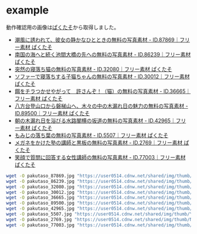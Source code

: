 # example

動作確認用の画像は[ぱくたそ](https://www.pakutaso.com/)から取得しました。

* [潮風に誘われて、彼女の静かなひとときの無料の写真素材 - ID.87869｜フリー素材 ぱくたそ](https://www.pakutaso.com/20230928248post-48413.html)
* [南国の海へと続く池間大橋の先への無料の写真素材 - ID.86239｜フリー素材 ぱくたそ](https://www.pakutaso.com/20230545143post-46929.html)
* [突然の寝落ち猫の無料の写真素材 - ID.32080｜フリー素材 ぱくたそ](https://www.pakutaso.com/20190912246post-23046.html)
* [ソファーで寝落ちする子猫ちゃんの無料の写真素材 - ID.30012｜フリー素材 ぱくたそ](https://www.pakutaso.com/20190630156post-21132.html)
* [餌をチラつかせやがって　許さんぞ！（猫）の無料の写真素材 - ID.36665｜フリー素材 ぱくたそ](https://www.pakutaso.com/20200450111post-27039.html)
* [八方台登山口から磐梯山へ、木々の中の木漏れ日の魅力の無料の写真素材 - ID.89500｜フリー素材 ぱくたそ](https://www.pakutaso.com/20231228354post-49914.html)
* [朝の木漏れ日を浴びる水路閣横の坂道の無料の写真素材 - ID.42965｜フリー素材 ぱくたそ](https://www.pakutaso.com/20210147020post-32805.html)
* [もみじの落ち葉の無料の写真素材 - ID.5507｜フリー素材 ぱくたそ](https://www.pakutaso.com/20141130330post-4863.html)
* [メガネをかけた塾の講師と黒板の無料の写真素材 - ID.2769｜フリー素材 ぱくたそ](https://www.pakutaso.com/20130410102post-2629.html)
* [笑顔で質問に回答する女性講師の無料の写真素材 - ID.77003｜フリー素材 ぱくたそ](https://www.pakutaso.com/20220156014post-38396.html)

```sh
wget -O pakutaso_87869.jpg "https://user0514.cdnw.net/shared/img/thumb/sayasanPAKE6972_TP_V4.jpg?&download=1"
wget -O pakutaso_86239.jpg "https://user0514.cdnw.net/shared/img/thumb/shikunDJI_0255_TP_V4.jpg?&download=1"
wget -O pakutaso_32080.jpg "https://user0514.cdnw.net/shared/img/thumb/cat9302337_TP_V4.jpg?&download=1"
wget -O pakutaso_30012.jpg "https://user0514.cdnw.net/shared/img/thumb/TOMS526523_TP_V4.jpg?&download=1"
wget -O pakutaso_36665.jpg "https://user0514.cdnw.net/shared/img/thumb/nekocchi_TP_V4.jpg?&download=1"
wget -O pakutaso_89500.jpg "https://user0514.cdnw.net/shared/img/thumb/FK+_50A6678_TP_V4.jpg?&download=1"
wget -O pakutaso_42965.jpg "https://user0514.cdnw.net/shared/img/thumb/zubottydsc_6848_TP_V4.jpg?&download=1"
wget -O pakutaso_5507.jpg "https://user0514.cdnw.net/shared/img/thumb/YOU85_ochibamomijiTT20131109094311_TP_V4.jpg?&download=1"
wget -O pakutaso_2769.jpg "https://user0514.cdnw.net/shared/img/thumb/NKJ52_meganedesyo_TP_V4.jpg?&download=1"
wget -O pakutaso_77003.jpg "https://user0514.cdnw.net/shared/img/thumb/sakiphotoPAR537561264_TP_V4.jpg?&download=1"
```
